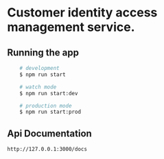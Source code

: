 # Customer identity access management service.

## Running the app

```bash
    # development
    $ npm run start

    # watch mode
    $ npm run start:dev

    # production mode
    $ npm run start:prod
```

## Api Documentation

```
http://127.0.0.1:3000/docs

```
